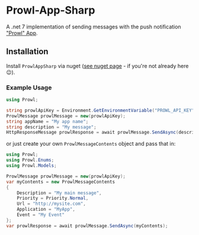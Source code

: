 # Prowl-App-Sharp
A .net 7 implementation of sending messages with the push notification ["Prowl" App](https://www.prowlapp.com).

## Installation

Install `ProwlAppSharp` via nuget ([see nuget page](https://www.nuget.org/packages/ProwlAppSharp) - if you're not already here 😉).

### Example Usage

```c#
using Prowl;

string prowlApiKey = Environment.GetEnvironmentVariable("PROWL_API_KEY");
ProwlMessage prowlMessage = new(prowlApiKey);
string appName = "My app name";
string description = "My message";
HttpResponseMessage prowlResponse = await prowlMessage.SendAsync(description, application: appName);
```

or just create your own `ProwlMessageContents` object and pass that in:

```c#
using Prowl;
using Prowl.Enums;
using Prowl.Models;

ProwlMessage prowlMessage = new(prowlApiKey);
var myContents = new ProwlMessageContents
{
    Description = "My main message",
    Priority = Priority.Normal,
    Url = "http://mysite.com",
    Application = "MyApp",
    Event = "My Event"
};
var prowlResponse = await prowlMessage.SendAsync(myContents);
```